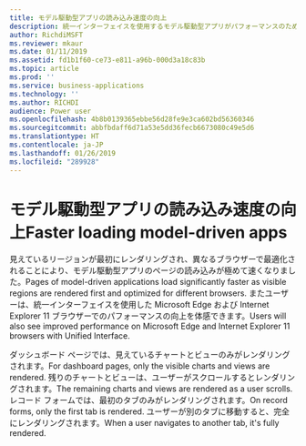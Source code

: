 ```yaml
---
title: モデル駆動型アプリの読み込み速度の向上
description: 統一インターフェイスを使用するモデル駆動型アプリがパフォーマンスのために最適化されました
author: RichdiMSFT
ms.reviewer: mkaur
ms.date: 01/11/2019
ms.assetid: fd1b1f60-ce73-e811-a96b-000d3a18c83b
ms.topic: article
ms.prod: ''
ms.service: business-applications
ms.technology: ''
ms.author: RICHDI
audience: Power user
ms.openlocfilehash: 4b8b0139365ebbe56d28fe9e3ca602bd56360346
ms.sourcegitcommit: abbfbdaff6d71a53e5dd36fecb6673080c49e5d6
ms.translationtype: HT
ms.contentlocale: ja-JP
ms.lasthandoff: 01/26/2019
ms.locfileid: "289928"
---
```

# <a name="faster-loading-model-driven-apps"></a><span data-ttu-id="e83ac-103">モデル駆動型アプリの読み込み速度の向上</span><span class="sxs-lookup"><span data-stu-id="e83ac-103">Faster loading model-driven apps</span></span>




<span data-ttu-id="e83ac-104">見えているリージョンが最初にレンダリングされ、異なるブラウザーで最適化されることにより、モデル駆動型アプリのページの読み込みが極めて速くなりました。</span><span class="sxs-lookup"><span data-stu-id="e83ac-104">Pages of model-driven applications load significantly faster as visible regions are rendered first and optimized for different browsers.</span></span> <span data-ttu-id="e83ac-105">またユーザーは、統一インターフェイスを使用した Microsoft Edge および Internet Explorer 11 ブラウザーでのパフォーマンスの向上を体感できます。</span><span class="sxs-lookup"><span data-stu-id="e83ac-105">Users will also see improved performance on Microsoft Edge and Internet Explorer 11 browsers with Unified Interface.</span></span> 

<span data-ttu-id="e83ac-106">ダッシュボード ページでは、見えているチャートとビューのみがレンダリングされます。</span><span class="sxs-lookup"><span data-stu-id="e83ac-106">For dashboard pages, only the visible charts and views are rendered.</span></span> <span data-ttu-id="e83ac-107">残りのチャートとビューは、ユーザーがスクロールするとレンダリングされます。</span><span class="sxs-lookup"><span data-stu-id="e83ac-107">The remaining charts and views are rendered as a user scrolls.</span></span> <span data-ttu-id="e83ac-108">レコード フォームでは、最初のタブのみがレンダリングされます。</span><span class="sxs-lookup"><span data-stu-id="e83ac-108">On record forms, only the first tab is rendered.</span></span> <span data-ttu-id="e83ac-109">ユーザーが別のタブに移動すると、完全にレンダリングされます。</span><span class="sxs-lookup"><span data-stu-id="e83ac-109">When a user navigates to another tab, it's fully rendered.</span></span>
